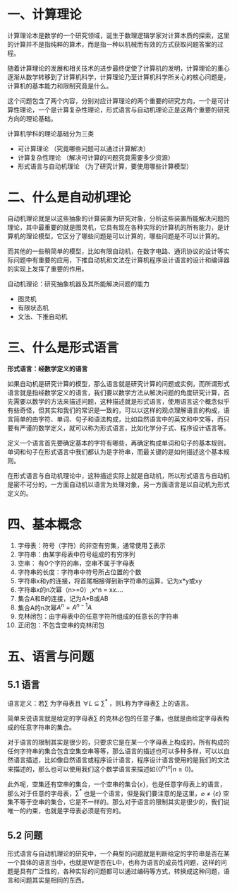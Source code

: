 # 一、计算理论

计算理论本是数学的一个研究领域，诞生于数理逻辑学家对计算本质的探索，这里的计算并不是指纯粹的算术，而是指一种以机械而有效的方式获取问题答案的过程。

随着计算理论的发展和相关技术的进步最终促使了计算机的发明，计算理论的重心逐渐从数学转移到了计算机科学，计算理论乃至计算机科学所关心的核心问题是，计算机的基本能力和限制究竟是什么。

这个问题包含了两个内容，分别对应计算理论的两个重要的研究方向，一个是可计算性理论，一个是计算复杂性理论，形式语言与自动机理论正是这两个重要的研究方向的理论基础。

计算机学科的理论基础分为三类
+ 可计算理论 （究竟哪些问题可以通过计算解决）
+ 计算复杂性理论 （解决可计算的问题究竟需要多少资源）
+ 形式语言与自动机理论 （为了研究计算，要使用哪些计算模型）

# 二、什么是自动机理论

自动机理论就是以这些抽象的计算装置为研究对象，分析这些装置所能解决问题的理论，其中最重要的就是图灵机，它具有现在各种实际的计算机的所有能力，是计算机的理论模型，它区分了哪些问题是可以计算的，哪些问题是不可以计算的。

而其他的一些稍简单的模型，比如有限自动机，在数字电路、通讯协议的设计等实际问题中有重要的应用，下推自动机和文法在计算机程序设计语言的设计和编译器的实现上发挥了重要的作用。

自动机理论：研究抽象机器及其所能解决问题的能力
+ 图灵机
+ 有限状态机
+ 文法、下推自动机

# 三、什么是形式语言

**形式语言：经数学定义的语言**

如果自动机是研究计算的模型，那么语言就是研究计算的问题或实例，而所谓形式语言就是指经数学定义的语言，我们要以数学方法从解决问题的角度研究计算，首先需要以数学的方法来描述问题，这种描述就是形式语言，使用语言这个概念似乎有些奇怪，但其实和我们的常识是一致的，可以以这样的观点理解语言的构成，语言简单的由字符、单词、句子和语法构成，比如自然语言中的英文和中文等，而只要有严谨的数学定义，就可以称为形式语言，比如化学分子式、程序设计语言等。

定义一个语言首先要确定基本的字符有哪些，再确定构成单词和句子的基本规则，单词和句子在形式语言中我们都认为是字符串，而最关键的是如何描述这个基本规则。

在形式语言与自动机理论中，这种描述实际上就是自动机，所以形式语言与自动机是密不可分的，一方面自动机以语言为处理对象，另一方面语言是以自动机为形式定义的。

# 四、基本概念

1. 字母表：符号（字符）的非空有穷集，通常使用 $\sum$表示
2. 字符串：由某字母表中符号组成的有穷序列
3. 空串： 有0个字符的串，空串不属于字母表
4. 字符串的长度：字符串中符号所占位置的个数
5. 字符串x和y的连接，将首尾相接得到新字符串的运算，记为x*y或xy
6. 字符串x的n次幂（n>=0）,x^n = x*x*....
7. 集合A和B的连接，记为A*B或AB
8. 集合A的n次幂$A^n = A^{n-1} A$
9. 克林闭包：由字母表中的任意字符所组成的任意长的字符串
10. 正闭包：不包含空串的克林闭包


# 五、语言与问题

## 5.1 语言
语言定义：若$\sum$ 为字母表且 $\forall L$ $\subseteq$ $\sum^*$ ，则L称为字母表$\sum$ 上的语言。

简单来说语言就是给定的字母表$\sum$ 的克林必包的任意子集，也就是由给定字母表构成的任意字符串的集合。

对于语言的限制其实是很少的，只要求它是在某一个字母表上构成的，所有构成的任何字符串的集合包含空集空串等等，那么语言的描述也可以多种多样，可以以自然语言描述，比如像自然语言或程序设计语言，程序设计语言使用的是我们的文法来描述的，那么也可以使用我们这个数学语言来描述如$\{0^n 1^n | n \geq 0\}$。

此外呢，空集还有空串的集合，一个空串的集合$\{ \varepsilon \}$，也是任意字母表上的语言，那么对于任意的字母表，$\sum^*$ 也是一个语言，但是我们要注意的是这里，${\varnothing \neq \{ \varepsilon \}}$  空集不等于空串的集合，它是不一样的。那么对于语言的限制其实是很少的，我们说唯一的约束，也就是字母表必须是有穷的。

## 5.2 问题
形式语言与自动机理论的研究中，一个典型的问题就是判断给定的字符串是否在某一个具体的语言当中，也就是W是否在L中，也称为语言的成员性问题，这样的问题是具有广泛性的，各种实际的问题都可以通过编码等方式，转换成这种问题，语言和问题其实是相同的东西。